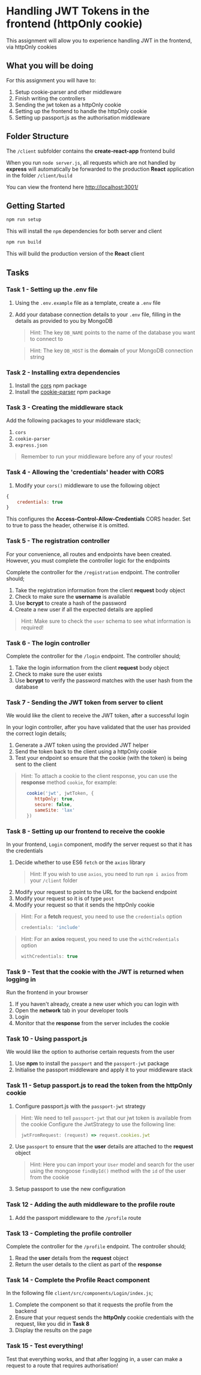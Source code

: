 # Handling JWT Tokens in the frontend (httpOnly cookie)

This assignment will allow you to experience handling JWT in the frontend, via httpOnly cookies

## What you will be doing

For this assignment you will have to:

1. Setup cookie-parser and other middleware
2. Finish writing the controllers
3. Sending the jwt token as a httpOnly cookie
4. Setting up the frontend to handle the httpOnly cookie
5. Setting up passport.js as the authorisation middleware

## Folder Structure

The `/client` subfolder contains the **create-react-app** frontend build

When you run `node server.js`, all requests which are not handled by **express** will automatically be forwarded to the production **React** application in the folder `/client/build`

You can view the frontend here [http://localhost:3001/](http://localhost:3001/)

## Getting Started

```bash
npm run setup
```

This will install the `npm` dependencies for both server and client

```bash
npm run build
```

This will build the production version of the **React** client

## Tasks

### Task 1 - Setting up the .env file

1. Using the `.env.example` file as a template, create a `.env` file

2. Add your database connection details to your `.env` file, filling in the details as provided to you by MongoDB
   > Hint: The key `DB_NAME` points to the name of the database you want to connect to

   > Hint: The key `DB_HOST` is the **domain** of your MongoDB connection string

### Task 2 - Installing extra dependencies

1. Install the [cors](https://www.npmjs.com/package/cors) npm package
2. Install the [cookie-parser](https://www.npmjs.com/package/cookie-parser) npm package

### Task 3 - Creating the middleware stack

Add the following packages to your middleware stack;

1. `cors`
2. `cookie-parser`
3. `express.json`

> Remember to run your middleware before any of your routes!

### Task 4 - Allowing the 'credentials' header with CORS

1. Modify your `cors()` middleware to use the following object
```javascript
{
    credentials: true
}
```

This configures the **Access-Control-Allow-Credentials** CORS header. Set to true to pass the header, otherwise it is omitted.

### Task 5 - The registration controller

For your convenience, all routes and endpoints have been created. However, you must complete the controller logic for the endpoints

Complete the controller for the `/registration` endpoint. The controller should;

1. Take the registration information from the client **request** body object
2. Check to make sure the **username** is available
3. Use **bcrypt** to create a hash of the password
4. Create a new user if all the expected details are applied

> Hint: Make sure to check the `user` schema to see what information is required!

### Task 6 - The login controller

Complete the controller for the `/login` endpoint. The controller should;

1. Take the login information from the client **request** body object
2. Check to make sure the user exists
3. Use **bcrypt** to verify the password matches with the user hash from the database

### Task 7 - Sending the JWT token from server to client

We would like the client to receive the JWT token, after a successful login

In your login controller, after you have validated that the user has provided the correct login details;

1. Generate a JWT token using the provided JWT helper
2. Send the token back to the client using a httpOnly cookie
3. Test your endpoint so ensure that the cookie (with the token) is being sent to the client

> Hint: To attach a cookie to the client response, you can use the **response** method `cookie`, for example:
> ```javascript
>   cookie('jwt', jwtToken, {
>      httpOnly: true,
>      secure: false,
>      sameSite: 'lax'
>   })
> ```

### Task 8 - Setting up our frontend to receive the cookie

In your frontend, `Login` component, modify the server request so that it has the credentials

1. Decide whether to use ES6 `fetch` or the `axios` library
   > Hint: If you wish to use `axios`, you need to run `npm i axios` from your `/client` folder
2. Modify your request to point to the URL for the backend endpoint
3. Modify your request so it is of type `post`
4. Modify your request so that it sends the httpOnly cookie

> Hint: For a **fetch** request, you need to use the `credentials` option
> ```javascript
> credentials: 'include'
> ```

> Hint: For an **axios** request, you need to use the `withCredentials` option
> ```javascript
> withCredentials: true
> ```

### Task 9 - Test that the cookie with the JWT is returned when logging in

Run the frontend in your browser

1. If you haven't already, create a new user which you can login with
2. Open the **network** tab in your developer tools
3. Login
4. Monitor that the **response** from the server includes the cookie

### Task 10 - Using passport.js

We would like the option to authorise certain requests from the user

1. Use **npm** to install the `passport` and the `passport-jwt` package
2. Initialise the passport middleware and apply it to your middleware stack

### Task 11 - Setup passport.js to read the token from the httpOnly cookie

1. Configure passport.js with the `passport-jwt` strategy

> Hint: We need to tell `passport-jwt` that our jwt token is available from the cookie
> Configure the JwtStrategy to use the following line:
> ```javascript
> jwtFromRequest: (request) => request.cookies.jwt
> ```

2. Use `passport` to ensure that the **user** details are attached to the **request** object
   > Hint: Here you can import your `User` model and search for the user using the mongoose `findById()` method with the `id` of the user from the cookie

3. Setup passport to use the new configuration

### Task 12 - Adding the auth middleware to the profile route

1. Add the passport middleware to the `/profile` route

### Task 13 - Completing the profile controller

Complete the controller for the `/profile` endpoint. The controller should;

1. Read the **user** details from the **request** object 
2. Return the user details to the client as part of the **response**

### Task 14 - Complete the Profile React component

In the following file `client/src/components/Login/index.js`;

1. Complete the component so that it requests the profile from the backend
2. Ensure that your request sends the **httpOnly** cookie credentials with the request, like you did in **Task 8**
3. Display the results on the page

### Task 15 - Test everything!

Test that everything works, and that after logging in, a user can make a request to a route that requires authorisation!
